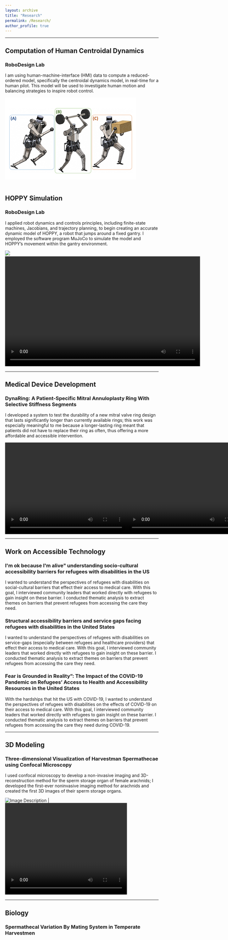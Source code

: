 ```yaml
---
layout: archive
title: "Research"
permalink: /Research/
author_profile: true
---
```

---

## Computation of Human Centroidal Dynamics 
### RoboDesign Lab

I am using human-machine-interface (HMI) data to compute a reduced-ordered model, specifically the centroidal dynamics model, in real-time for a human pilot. This model will be used to investigate human motion and balancing strategies to inspire robot control.

<div>
  <img src="https://github.com/annikas5/annikasrinivasan.github.io/blob/c739cd06d5683a4a2fd5f4504643efd36618ebc4/files/RL_CDH.png"; width:50%;">
</div>

<br>

##  HOPPY Simulation
### RoboDesign Lab

I applied robot dynamics and controls principles, including finite-state machines, Jacobians, and trajectory planning, to begin creating an accurate dynamic model of HOPPY, a robot that jumps around a fixed gantry. I employed the software program MuJoCo to simulate the model and HOPPY’s movement within the gantry environment.

<div>
  <img src="http://annikasrinivasan.github.io/files/RL_HS.png"; width:50%;">
</div>

<div style="text-align: center;">
  <video width="640" height="360" controls>
    <source src="http://zkarachi.github.io/files/presentation2 (1).mp4" type="video/mp4">
    Your browser does not support the video tag.
  </video>
</div>

---

## Medical Device Development

### DynaRing: A Patient-Specific Mitral Annuloplasty Ring With Selective Stiffness Segments

I developed a system to test the durability of a new mitral valve ring design that lasts significantly longer than currently available rings; this work was especially meaningful to me because a longer-lasting ring meant that patients did not have to replace their ring as often, thus offering a more affordable and accessible intervention.


<div style="display:flex;">
  <video src="http://zkarachi.github.io/files/Ringtestvideo.mp4" controls width="400"   height="300"></video>
  <video src="http://zkarachi.github.io/files/motor_setup_video.mp4" controls width="400" height="300"></video>
</div>


---

## Work on Accessible Technology


### I'm ok because I'm alive" understanding socio-cultural accessibility barriers for refugees with disabilities in the US

I wanted to understand the perspectives of refugees with disabilities on social-cultural barriers that effect their access to medical care.  With this goal, I interviewed community leaders that worked directly with refugees to gain insight on these barrier. I conducted thematic analysis to extract themes on barriers that prevent refugees from accessing the care they need.

### Structural accessibility barriers and service gaps facing refugees with disabilities in the United States

I wanted to understand the perspectives of refugees with disabilities on service-gaps (especially between refugees and healthcare providers) that effect their access to medical care.  With this goal, I interviewed community leaders that worked directly with refugees to gain insight on these barrier. I conducted thematic analysis to extract themes on barriers that prevent refugees from accessing the care they need.

### Fear is Grounded in Reality”: The Impact of the COVID-19 Pandemic on Refugees’ Access to Health and Accessibility Resources in the United States

With the hardships that hit the US with COVID-19, I wanted to understand the perspectives of refugees with disabilities on the effects of COVID-19 on their access to medical care.  With this goal, I interviewed community leaders that worked directly with refugees to gain insight on these barrier. I conducted thematic analysis to extract themes on barriers that prevent refugees from accessing the care they need during COVID-19.

---

## 3D Modeling 

### Three-dimensional Visualization of Harvestman Spermathecae using Confocal Microscopy

I used confocal microscopy to develop a non-invasive imaging and 3D-reconstruction method for the sperm storage organ of female arachnids; I developed the first-ever noninvasive imaging method for arachnids and created the first 3D images of their sperm storage organs. 



![Image Description](http://zkarachi.github.io/files/spermathecae.png) | <video src="http://zkarachi.github.io/files/Spermatheca_25_leftside.mp4" controls width="400" height="300"></video>



---


## Biology

### Spermathecal Variation By Mating System in Temperate Harvestmen
